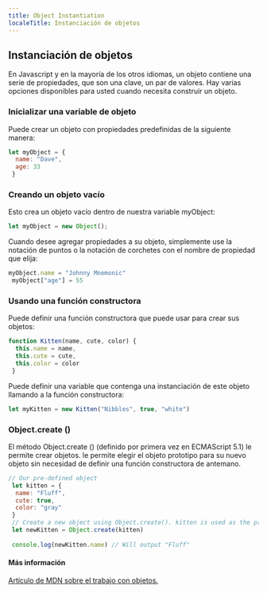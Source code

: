 ```yaml
---
title: Object Instantiation
localeTitle: Instanciación de objetos
---
```

## Instanciación de objetos

En Javascript y en la mayoría de los otros idiomas, un objeto contiene una serie de propiedades, que son una clave, un par de valores. Hay varias opciones disponibles para usted cuando necesita construir un objeto.

### Inicializar una variable de objeto

Puede crear un objeto con propiedades predefinidas de la siguiente manera:

```javascript
let myObject = { 
  name: "Dave", 
  age: 33 
 } 
```

### Creando un objeto vacío

Esto crea un objeto vacío dentro de nuestra variable myObject:

```javascript
let myObject = new Object(); 
```

Cuando desee agregar propiedades a su objeto, simplemente use la notación de puntos o la notación de corchetes con el nombre de propiedad que elija:

```javascript
myObject.name = "Johnny Mnemonic" 
 myObject["age"] = 55 
```

### Usando una función constructora

Puede definir una función constructora que puede usar para crear sus objetos:

```javascript
function Kitten(name, cute, color) { 
  this.name = name, 
  this.cute = cute, 
  this.color = color 
 } 
```

Puede definir una variable que contenga una instanciación de este objeto llamando a la función constructora:

```javascript
let myKitten = new Kitten("Nibbles", true, "white") 
```

### Object.create ()

El método Object.create () (definido por primera vez en ECMAScript 5.1) le permite crear objetos. le permite elegir el objeto prototipo para su nuevo objeto sin necesidad de definir una función constructora de antemano.

```javascript
// Our pre-defined object 
 let kitten = { 
  name: "Fluff", 
  cute: true, 
  color: "gray" 
 } 
 // Create a new object using Object.create(). kitten is used as the prototype 
 let newKitten = Object.create(kitten) 
 
 console.log(newKitten.name) // Will output "Fluff" 
```

#### Más información

[Artículo de MDN sobre el trabajo con objetos.](https://developer.mozilla.org/en-US/docs/Web/JavaScript/Guide/Working_with_Objects)
